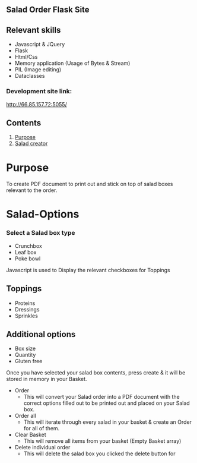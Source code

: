 ## Salad Order Flask Site

## Relevant skills
- Javascript & JQuery
- Flask
- Html/Css
- Memory application (Usage of Bytes & Stream)
- PIL (Image editing)
- Dataclasses


### Development site link:
http://66.85.157.72:5055/

## Contents
1. [Purpose](#Purpose)
2. [Salad creator](#Salad-Options)

# Purpose
To create PDF document to print out and stick on top of salad boxes relevant to the order.

# Salad-Options

### Select a Salad box type
  - Crunchbox 
  - Leaf box
  - Poke bowl

Javascript is used to Display the relevant checkboxes for Toppings


## Toppings
- Proteins
- Dressings
- Sprinkles

## Additional options
- Box size
- Quantity
- Gluten free

Once you have selected your salad box contents, press create & it will be stored in memory in your Basket.

- Order
  - This will convert your Salad order into a PDF document with the correct options filled out to be printed out and placed on your Salad box.
- Order all
  - This will iterate through every salad in your basket & create an Order for all of them.
- Clear Basket
  - This will remove all items from your basket (Empty Basket array)
- Delete individual order 
  - This will delete the salad box you clicked the delete button for
